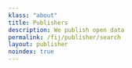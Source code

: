 ```yaml
---
klass: "about"
title: Publishers
description: We publish open data
permalink: /fij/publisher/search
layout: publisher
noindex: true
---
```


